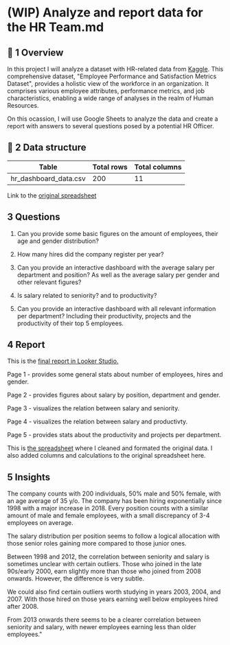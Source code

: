 # (WIP) Analyze and report data for the HR Team.md

## 📌 1 Overview

In this project I will analyze a dataset with HR-related data from [Kaggle](https://www.kaggle.com/datasets/adityaab1407/employee-productivity-and-satisfaction-hr-data?resource=download). This comprehensive dataset, "Employee Performance and Satisfaction Metrics Dataset", provides a holistic view of the workforce in an organization. It comprises various employee attributes, performance metrics, and job characteristics, enabling a wide range of analyses in the realm of Human Resources.

On this ocassion, I will use Google Sheets to analyze the data and create a report with answers to several questions posed by a potential HR Officer. 


## 📐 2 Data structure

 Table  | Total rows   |  Total columns
------------- | ------------- | ------------------
hr_dashboard_data.csv | 200 | 11

Link to the [original spreadsheet](https://docs.google.com/spreadsheets/d/1Cy4XFhKRKTo6p3pu8g6XY3DOw66rmRvK3r3ZjNHQ9GU/edit?gid=2128543806#gid=2128543806)


## 3 Questions

1. Can you provide some basic figures on the amount of employees, their age and gender distribution? 

2. How many hires did the company register per year?

3. Can you provide an interactive dashboard with the average salary per department and position? As well as the average salary per gender and other relevant figures? 
   
4. Is salary related to seniority? and to productivity? 

5. Can you provide an interactive dashboard with all relevant information per department? Including their productivity, projects and the productivity of their top 5 employees. 


## 4 Report

This is the [final report in Looker Studio.](https://lookerstudio.google.com/u/1/reporting/2272b48c-ed1b-481e-ad8e-7d390f9a20ec/page/7dw6D)

Page 1 - provides some general stats about number of employees, hires and gender.

Page 2 - provides figures about salary by position, department and gender.

Page 3 - visualizes the relation between salary and seniority.

Page 4 - visualizes the relation between salary and productivty.

Page 5 - provides stats about the productivity and projects per department. 


This is [the spreadsheet](https://docs.google.com/spreadsheets/d/1Cy4XFhKRKTo6p3pu8g6XY3DOw66rmRvK3r3ZjNHQ9GU/edit?gid=760557872#gid=760557872) where I cleaned and formated the original data. I also added columns and calculations to the original spreadsheet here. 


## 5 Insights 

The company counts with 200 individuals, 50% male and 50% female, with an age average of 35 y/o. The company has been hiring exponentially since 1998 with a major increase in 2018. Every position counts with a similar amount of male and female employees, with a small discrepancy of 3-4 employees on average. 


The salary distribution per position seems to follow a logical allocation with those senior roles gaining more compared to those junior ones.					

Between 1998 and 2012, the correlation between seniority and salary is sometimes unclear with certain outliers. Those who joined in the late 90s/early 2000, earn slightly more than those who joined from 2008 onwards. However, the difference is very subtle.

We could also find certain outliers worth studying in years 2003, 2004, and 2007. With those hired on those years earning well below employees hired after 2008.

From 2013 onwards there seems to be a clearer correlation between seniority and salary, with newer employees earning less than older employees."							
							
							
							
							
							
 

